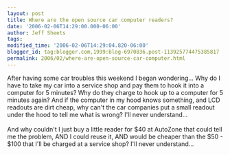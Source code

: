 ```yaml
---
layout: post
title: Where are the open source car computer readers?
date: '2006-02-06T14:29:00.000-06:00'
author: Jeff Sheets
tags:
modified_time: '2006-02-06T14:29:04.820-06:00'
blogger_id: tag:blogger.com,1999:blog-6970836.post-113925774475385817
permalink: 2006/02/where-are-open-source-car-computer.html
---
```


After having some car troubles this weekend I began wondering... Why do I
      have to take my car into a service shop and pay them to hook it into a computer for 5 minutes?
      Why do they charge to hook up to a computer for 5 minutes again? And if the computer in my
      hood knows something, and LCD readouts are dirt cheap, why can't the car companies put a small
      readout under the hood to tell me what is wrong? I'll never understand...<br /><br
      />And why couldn't I just buy a little reader for $40 at AutoZone that could tell me the
      problem, AND I could reuse it, AND would be cheaper than the $50 - $100 that I'll be charged
      at a service shop? I'll never understand...